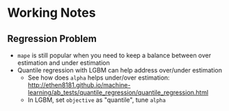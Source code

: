 # Working Notes

## Regression Problem
* `mape` is still popular when you need to keep a balance between over estimation and under estimation
* Quantile regression with LGBM can help address over/under estimation
  * See how does `alpha` helps under/over estimation: http://ethen8181.github.io/machine-learning/ab_tests/quantile_regression/quantile_regression.html
  * In LGBM, set `objective` as "quantile", tune `alpha` 
